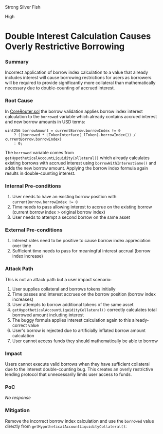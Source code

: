 Strong Silver Fish

High

# Double Interest Calculation Causes Overly Restrictive Borrowing

### Summary

Incorrect application of borrow index calculation to a value that already includes interest will cause borrowing restrictions for users as borrowers will be required to provide significantly more collateral than mathematically necessary due to double-counting of accrued interest.

### Root Cause

In [CoreRouter.sol](https://github.com/sherlock-audit/2025-05-lend-audit-contest/blob/713372a1ccd8090ead836ca6b1acf92e97de4679/Lend-V2/src/LayerZero/CoreRouter.sol#L157-L159) the borrow validation applies borrow index interest calculation to the `borrowed` variable which already contains accrued interest and new borrow amounts in USD terms:

```solidity
uint256 borrowAmount = currentBorrow.borrowIndex != 0
    ? ((borrowed * LTokenInterface(_lToken).borrowIndex()) / currentBorrow.borrowIndex)
    : 0;
```

The `borrowed` variable comes from `getHypotheticalAccountLiquidityCollateral()` which already calculates existing borrows with accrued interest using `borrowWithInterestSame()` and adds the new borrow amount. Applying the borrow index formula again results in double-counting interest.

### Internal Pre-conditions

1. User needs to have an existing borrow position with `currentBorrow.borrowIndex != 0`
2. Time needs to pass allowing interest to accrue on the existing borrow (current borrow index > original borrow index)
3. User needs to attempt a second borrow on the same asset

### External Pre-conditions

1. Interest rates need to be positive to cause borrow index appreciation over time
2. Sufficient time needs to pass for meaningful interest accrual (borrow index increase)

### Attack Path

This is not an attack path but a user impact scenario:

1. User supplies collateral and borrows tokens initially
2. Time passes and interest accrues on the borrow position (borrow index increases)
3. User attempts to borrow additional tokens of the same asset
4. `getHypotheticalAccountLiquidityCollateral()` correctly calculates total borrowed amount including interest
5. The buggy formula applies interest calculation again to this already-correct value
6. User's borrow is rejected due to artificially inflated borrow amount calculation
7. User cannot access funds they should mathematically be able to borrow

### Impact

Users cannot execute valid borrows when they have sufficient collateral due to the interest double-counting bug. This creates an overly restrictive lending protocol that unnecessarily limits user access to funds.


### PoC

_No response_

### Mitigation

Remove the incorrect borrow index calculation and use the `borrowed` value directly from `getHypotheticalAccountLiquidityCollateral()`: